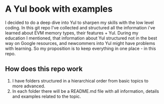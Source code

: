 # A Yul book with examples
I decided to do a deep dive into Yul to sharpen my skills with the low level coding. In this git repo I've collected and structured all the information i've learned about EVM memory types, their features + Yul.
During my education I mentioned, that information about Yul structured not in the best way on Google resources, and newcommers into Yul might have problems with learning. So my proposition is to keep everything in one place - in this repo.

## How does this repo work
1. I have folders structured in a hierarchical order from basic topics to more advanced.
2. In each folder there will be a README.md file with all information, details and examples related to the topic.